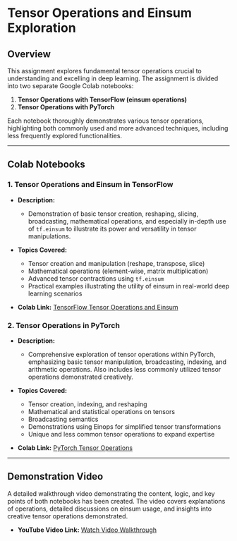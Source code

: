 # Tensor Operations and Einsum Exploration

## Overview
This assignment explores fundamental tensor operations crucial to understanding and excelling in deep learning. The assignment is divided into two separate Google Colab notebooks:

1. **Tensor Operations with TensorFlow (einsum operations)**
2. **Tensor Operations with PyTorch**

Each notebook thoroughly demonstrates various tensor operations, highlighting both commonly used and more advanced techniques, including less frequently explored functionalities.

---

## Colab Notebooks

### 1. Tensor Operations and Einsum in TensorFlow

- **Description:**
  - Demonstration of basic tensor creation, reshaping, slicing, broadcasting, mathematical operations, and especially in-depth use of `tf.einsum` to illustrate its power and versatility in tensor manipulations.

- **Topics Covered:**
  - Tensor creation and manipulation (reshape, transpose, slice)
  - Mathematical operations (element-wise, matrix multiplication)
  - Advanced tensor contractions using `tf.einsum`
  - Practical examples illustrating the utility of einsum in real-world deep learning scenarios

- **Colab Link:** [TensorFlow Tensor Operations and Einsum](https://colab.research.google.com/drive/1XQSju8qtFJrTOMYHaI3c7ubTac5o0Q6p?usp=sharing)

### 2. Tensor Operations in PyTorch

- **Description:**
  - Comprehensive exploration of tensor operations within PyTorch, emphasizing basic tensor manipulation, broadcasting, indexing, and arithmetic operations. Also includes less commonly utilized tensor operations demonstrated creatively.

- **Topics Covered:**
  - Tensor creation, indexing, and reshaping
  - Mathematical and statistical operations on tensors
  - Broadcasting semantics
  - Demonstrations using Einops for simplified tensor transformations
  - Unique and less common tensor operations to expand expertise

- **Colab Link:** [PyTorch Tensor Operations](https://colab.research.google.com/drive/1w7by39NOVTMTOA1kO0WL4U0UPaIGsraz?usp=sharing)

---

## Demonstration Video

A detailed walkthrough video demonstrating the content, logic, and key points of both notebooks has been created. The video covers explanations of operations, detailed discussions on einsum usage, and insights into creative tensor operations demonstrated.

- **YouTube Video Link:** [Watch Video Walkthrough](https://colab.research.google.com/drive/1w7by39NOVTMTOA1kO0WL4U0UPaIGsraz?usp=sharing)
